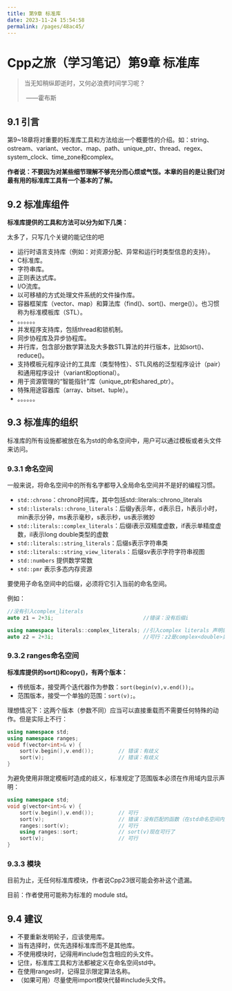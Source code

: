 ```yaml
---
title: 第9章 标准库
date: 2023-11-24 15:54:58
permalink: /pages/48ac45/
---
```

# Cpp之旅（学习笔记）第9章 标准库

> 当无知稍纵即逝时，又何必浪费时间学习呢？		
>
> ​											——霍布斯

## 9.1 引言

第9~18章将对重要的标准库工具和方法给出一个概要性的介绍。如：string、ostream、variant、vector、map、path、unique_ptr、thread、regex、system_clock、time_zone和complex。

**作者说：不要因为对某些细节理解不够充分而心烦或气馁。本章的目的是让我们对最有用的标准库工具有一个基本的了解。**

## 9.2 标准库组件

**标准库提供的工具和方法可以分为如下几类：**

太多了，只写几个关键的能记住的吧

- 运行时语言支持库（例如：对资源分配、异常和运行时类型信息的支持）。
- C标准库。
- 字符串库。
- 正则表达式库。
- I/O流库。
- 以可移植的方式处理文件系统的文件操作库。
- 容器框架库（vector、map）和算法库（find()、sort()、merge()）。也习惯称为标准模板库（STL）。
- 。。。。。。
- 并发程序支持库，包括thread和锁机制。
- 同步协程库及异步协程库。
- 并行库，包含部分数学算法及大多数STL算法的并行版本，比如sort()、reduce()。
- 支持模板元程序设计的工具库（类型特性）、STL风格的泛型程序设计（pair）和通用程序设计（variant和optional）。
- 用于资源管理的“智能指针”库（unique_ptr和shared_ptr）。
- 特殊用途容器库（array、bitset、tuple）。
- 。。。。。。

## 9.3 标准库的组织

标准库的所有设施都被放在名为std的命名空间中，用户可以通过模板或者头文件来访问。

### 9.3.1 命名空间

一般来说，将命名空间中的所有名字都导入全局命名空间并不是好的编程习惯。

- `std::chrono`：chrono时间库，其中包括std::literals::chrono_literals
- `std::listerals::chrono_literals`：后缀y表示年，d表示日，h表示小时，min表示分钟，ms表示毫秒，s表示秒，us表示微妙
- `std::literals::complex_literals`：后缀i表示双精度虚数，if表示单精度虚数，il表示long double类型的虚数
- `std::literals::string_literals`：后缀s表示字符串类
- `std::literals::string_view_literals`：后缀sv表示字符字符串视图
- `std::numbers` 提供数学常数
- `std::pmr` 表示多态内存资源

要使用子命名空间中的后缀，必须将它引入当前的命名空间。

例如：

```CPP
//没有引入complex_literals
auto z1 = 2+3i;								//错误：没有后缀i

using namespace literals::complex_literals;	//引入complex literals 声明的后缀
auto z2 = 2+3i;								//可行：z2是complex<double>类型的
```

### 9.3.2 ranges命名空间

**标准库提供的sort()和copy()，有两个版本：**

- 传统版本，接受两个迭代器作为参数：`sort(begin(v),v.end());`。
- 范围版本，接受一个单独的范围：`sort(v);`。

理想情况下：这两个版本（参数不同）应当可以直接重载而不需要任何特殊的动作。但是实际上不行：

```CPP
using namespace std;
using namespace ranges;
void f(vector<int>& v) {
    sort(v.begin(),v.end());		// 错误：有歧义
    sort(v);						// 错误：有歧义
}
```

为避免使用非限定模板时造成的歧义，标准规定了范围版本必须在作用域内显示声明：

```CPP
using namespace std;
void g(vector<int>& v) {
    sort(v.begin(),v.end());		// 可行
    sort(v);						// 错误：没有匹配的函数（在std命名空间内）
    ranges::sort(v);				// 可行
    using ranges::sort;				// sort(v)现在可行了
    sort(v);						// 可行
}
```

### 9.3.3 模块

目前为止，无任何标准库模块，作者说Cpp23很可能会弥补这个遗漏。

目前：作者使用可能称为标准的 module std。

## 9.4 建议

- 不要重新发明轮子，应该使用库。
- 当有选择时，优先选择标准库而不是其他库。
- 不使用模块时，记得用#include包含相应的头文件。
- 记住，标准库工具和方法都被定义在命名空间std中。
- 在使用ranges时，记得显示限定算法名称。
- （如果可用）尽量使用import模块代替#include头文件。